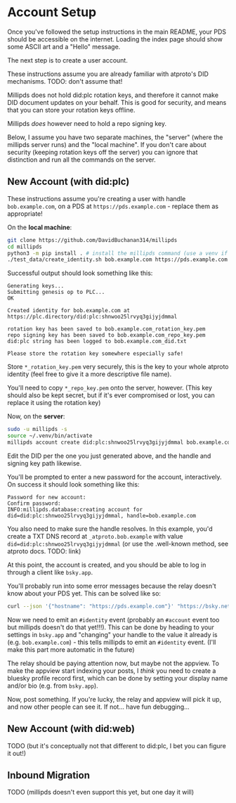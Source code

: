 # Account Setup

Once you've followed the setup instructions in the main README, your PDS should be accessible on the internet. Loading the index page should show some ASCII art and a "Hello" message.

The next step is to create a user account.

These instructions assume you are already familiar with atproto's DID mechanisms. TODO: don't assume that!

Millipds does not hold did:plc rotation keys, and therefore it cannot make DID document updates on your behalf. This is good for security, and means that you can store your rotation keys offline.

Millipds *does* however need to hold a repo signing key.

Below, I assume you have two separate machines, the "server" (where the millipds server runs) and the "local machine". If you don't care about security (keeping rotation keys off the server) you can ignore that distinction and run all the commands on the server.

## New Account (with did:plc)

These instructions assume you're creating a user with handle `bob.example.com`, on a PDS at `https://pds.example.com` - replace them as appropriate!

On the **local machine**:
```sh
git clone https://github.com/DavidBuchanan314/millipds
cd millipds
python3 -m pip install . # install the millipds command (use a venv if you want, I guess)
./test_data/create_identity.sh bob.example.com https://pds.example.com https://plc.directory
```

Successful output should look something like this:
```
Generating keys...
Submitting genesis op to PLC...
OK

Created identity for bob.example.com at https://plc.directory/did:plc:shnwoo25lrvyq3gijyjdmmal

rotation key has been saved to bob.example.com_rotation_key.pem
repo signing key has been saved to bob.example.com_repo_key.pem
did:plc string has been logged to bob.example.com_did.txt

Please store the rotation key somewhere especially safe!
```

Store `*_rotation_key.pem` very securely, this is the key to your whole atproto identity (feel free to give it a more descriptive file name).

You'll need to copy `*_repo_key.pem` onto the server, however. (This key should also be kept secret, but if it's ever compromised or lost, you can replace it using the rotation key)

Now, on the **server**:
```sh
sudo -u millipds -s
source ~/.venv/bin/activate
millipds account create did:plc:shnwoo25lrvyq3gijyjdmmal bob.example.com --signing_key=bob.example.com_repo_key.pem
```

Edit the DID per the one you just generated above, and the handle and signing key path likewise.

You'll be prompted to enter a new password for the account, interactively. On success it should look something like this:

```
Password for new account: 
Confirm password: 
INFO:millipds.database:creating account for did=did:plc:shnwoo25lrvyq3gijyjdmmal, handle=bob.example.com
```

You also need to make sure the handle resolves. In this example, you'd create a TXT DNS record at `_atproto.bob.example` with value `did=did:plc:shnwoo25lrvyq3gijyjdmmal` (or use the .well-known method, see atproto docs. TODO: link)

At this point, the account is created, and you should be able to log in through a client like `bsky.app`.

You'll probably run into some error messages because the relay doesn't know about your PDS yet. This can be solved like so:

```sh
curl --json '{"hostname": "https://pds.example.com"}' "https://bsky.network/xrpc/com.atproto.sync.requestCrawl"
```

Now we need to emit an `#identity` event (probably an `#account` event too but millipds doesn't do that yet!!!). This can be done by heading to your settings in `bsky.app` and "changing" your handle to the value it already is (e.g. `bob.example.com`) - this tells millipds to emit an `#identity` event. (I'll make this part more automatic in the future)

The relay should be paying attention now, but maybe not the appview. To make the appview start indexing your posts, I *think* you need to create a bluesky profile record first, which can be done by setting your display name and/or bio (e.g. from `bsky.app`).

Now, post something. If you're lucky, the relay and appview will pick it up, and now other people can see it. If not... have fun debugging...

## New Account (with did:web)

TODO (but it's conceptually not that different to did:plc, I bet you can figure it out!)

## Inbound Migration

TODO (millipds doesn't even support this yet, but one day it will)
